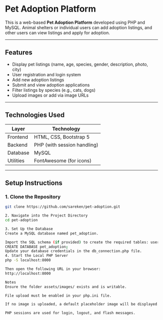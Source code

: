 # Pet Adoption Platform

This is a web-based **Pet Adoption Platform** developed using PHP and MySQL. Animal shelters or individual users can add adoption listings, and other users can view listings and apply for adoption.

---

## Features

- Display pet listings (name, age, species, gender, description, photo, city)
- User registration and login system
- Add new adoption listings
- Submit and view adoption applications
- Filter listings by species (e.g., cats, dogs)
- Upload images or add via image URLs

---

## Technologies Used

| Layer       | Technology                |
|-------------|----------------------------|
| Frontend    | HTML, CSS, Bootstrap 5     |
| Backend     | PHP (with session handling)|
| Database    | MySQL                      |
| Utilities   | FontAwesome (for icons)    |

---

## Setup Instructions

### 1. Clone the Repository

```bash
git clone https://github.com/sareken/pet-adoption.git

2. Navigate into the Project Directory
cd pet-adoption

3. Set Up the Database
Create a MySQL database named pet_adoption.

Import the SQL schema (if provided) to create the required tables: users, pets, adoption_requests.
CREATE DATABASE pet_adoption;
Update your database credentials in the db_connection.php file.
4. Start the Local PHP Server
php -S localhost:8000

Then open the following URL in your browser:
http://localhost:8000

Notes
Ensure the folder assets/images/ exists and is writable.

File upload must be enabled in your php.ini file.

If no image is uploaded, a default placeholder image will be displayed.

PHP sessions are used for login, logout, and flash messages.

